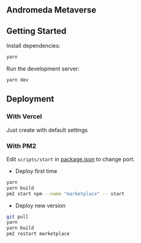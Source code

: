 ## Andromeda Metaverse

## Getting Started

Install dependencies:

```bash
yarn
```

Run the development server:

```bash
yarn dev
```

## Deployment

### With Vercel

Just create with default settings

### With PM2

Edit `scripts/start` in [package.json](package.json) to change port.

- Deploy first time

```bash
yarn
yarn build
pm2 start npm --name "marketplace" -- start
```

- Deploy new version

```bash
git pull
yarn
yarn build
pm2 restart marketplace
```